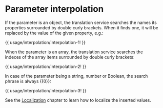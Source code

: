 <!-- ======================================================================
--- Search engine
title:          Parameter interpolation
keywords:       parameter, interpolation
description:    Parameter interpolation.
--- Menu system
order:          60
text:           Parameter interpolation
hidden:         false
umbel:          false
--- Page properties
id:             
document:       
layout:         layout-2-left
$-left:         #side-menu
searchable:     true
--- Side menu
side-menu-root:     /translation
side-menu-header:   Translation
side-menu-top:      
side-menu-depth:    2
======================================================================= -->

# Parameter interpolation

If the parameter is an object, the translation service searches the names its
properties surrounded by double curly brackets. When it finds one, it will be
replaced by the value of the given property, e.g.:

{{ usage/interpolation/interpolation-1! }}

When the parameter is an array, the translation service searches the indeces
of the array items surrounded by double curly brackets:

{{ usage/interpolation/interpolation-2! }}

In case of the parameter being a string, number or Boolean, the search phrase
is always &#123;<span></span>&#123;0}}:

{{ usage/interpolation/interpolation-3! }}

See the [Localization](/documentation/localization) chapter to learn how to
localize the inserted values.
